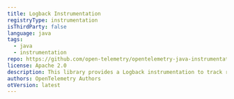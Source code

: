 ```yaml
---
title: Logback Instrumentation
registryType: instrumentation
isThirdParty: false
language: java
tags:
  - java
  - instrumentation
repo: https://github.com/open-telemetry/opentelemetry-java-instrumentation/tree/master/instrumentation/logback/logback-1.0.0
license: Apache 2.0
description: This library provides a Logback instrumentation to track requests through OpenTelemetry.
authors: OpenTelemetry Authors
otVersion: latest
---
```


